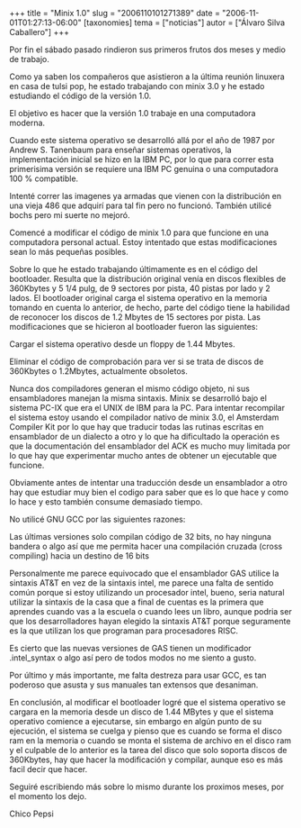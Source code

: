 +++
title = "Minix 1.0"
slug = "2006110101271389"
date = "2006-11-01T01:27:13-06:00"
[taxonomies]
tema = ["noticias"]
autor = ["Álvaro Silva Caballero"]
+++

Por fin el sábado pasado rindieron sus primeros frutos dos meses y medio
de trabajo.

Como ya saben los compañeros que asistieron a la última reunión linuxera
en casa de tulsi pop, he estado trabajando con minix 3.0 y he estado
estudiando el código de la versión 1.0.

El objetivo es hacer que la versión 1.0 trabaje en una computadora
moderna.

Cuando este sistema operativo se desarrolló allá por el año de 1987 por
Andrew S. Tanenbaum para enseñar sistemas operativos, la implementación
inicial se hizo en la IBM PC, por lo que para correr esta primerisima
versión se requiere una IBM PC genuina o una computadora 100 %
compatible.

<!-- more -->
Intenté correr las imagenes ya armadas que vienen con la distribución en
una vieja 486 que adquirí para tal fin pero no funcionó. También utilicé
bochs pero mi suerte no mejoró.

Comencé a modificar el código de minix 1.0 para que funcione en una
computadora personal actual. Estoy intentado que estas modificaciones
sean lo más pequeñas posibles.

Sobre lo que he estado trabajando últimamente es en el código del
bootloader. Resulta que la distribución original venía en discos
flexibles de 360Kbytes y 5 1/4 pulg, de 9 sectores por pista, 40 pistas
por lado y 2 lados. El bootloader original carga el sistema operativo en
la memoria tomando en cuenta lo anterior, de hecho, parte del código
tiene la habilidad de reconocer los discos de 1.2 Mbytes de 15 sectores
por pista. Las modificaciones que se hicieron al bootloader fueron las
siguientes:

Cargar el sistema operativo desde un floppy de 1.44 Mbytes.

Eliminar el código de comprobación para ver si se trata de discos de
360Kbytes o 1.2Mbytes, actualmente obsoletos.

Nunca dos compiladores generan el mismo código objeto, ni sus
ensambladores manejan la misma sintaxis. Minix se desarrolló bajo el
sistema PC-IX que era el UNIX de IBM para la PC. Para intentar
recompilar el sistema estoy usando el compilador nativo de minix 3.0, el
Amsterdam Compiler Kit por lo que hay que traducir todas las rutinas
escritas en ensamblador de un dialecto a otro y lo que ha dificultado la
operación es que la documentación del ensamblador del ACK es mucho muy
limitada por lo que hay que experimentar mucho antes de obtener un
ejecutable que funcione.

Obviamente antes de intentar una traducción desde un ensamblador a otro
hay que estudiar muy bien el codigo para saber que es lo que hace y como
lo hace y esto también consume demasiado tiempo.

No utilicé GNU GCC por las siguientes razones:

Las últimas versiones solo compilan código de 32 bits, no hay ninguna
bandera o algo así que me permita hacer una compilación cruzada (cross
compiling) hacia un destino de 16 bits

Personalmente me parece equivocado que el ensamblador GAS utilice la
sintaxis AT&T en vez de la sintaxis intel, me parece una falta de
sentido común porque si estoy utilizando un procesador intel, bueno,
seria natural utilizar la sintaxis de la casa que a final de cuentas es
la primera que aprendes cuando vas a la escuela o cuando lees un libro,
aunque podria ser que los desarrolladores hayan elegido la sintaxis AT&T
porque seguramente es la que utilizan los que programan para
procesadores RISC.

Es cierto que las nuevas versiones de GAS tienen un modificador
.intel_syntax o algo así pero de todos modos no me siento a gusto.

Por último y más importante, me falta destreza para usar GCC, es tan
poderoso que asusta y sus manuales tan extensos que desaniman.

En conclusión, al modificar el bootloader logré que el sistema operativo
se cargara en la memoria desde un disco de 1.44 MBytes y que el sistema
operativo comience a ejecutarse, sin embargo en algún punto de su
ejecución, el sistema se cuelga y pienso que es cuando se forma el disco
ram en la memoria o cuando se monta el sistema de archivo en el disco
ram y el culpable de lo anterior es la tarea del disco que solo soporta
discos de 360Kbytes, hay que hacer la modificación y compilar, aunque
eso es más facil decir que hacer.

Seguiré escribiendo más sobre lo mismo durante los proximos meses, por
el momento los dejo.

Chico Pepsi
